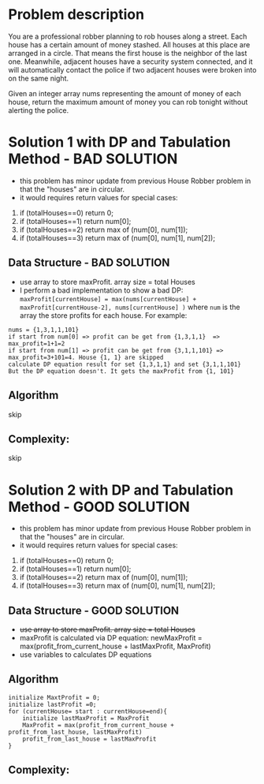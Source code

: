 # Problem description
You are a professional robber planning to rob houses along a street. Each house has a certain amount of money stashed. All houses at this place are arranged in a circle. That means the first house is the neighbor of the last one. Meanwhile, adjacent houses have a security system connected, and it will automatically contact the police if two adjacent houses were broken into on the same night.

Given an integer array nums representing the amount of money of each house, return the maximum amount of money you can rob tonight without alerting the police.
# Solution 1 with DP and Tabulation Method - BAD SOLUTION
* this problem has minor update from previous House Robber problem in that the "houses" are in circular.
* it would requires return values for special cases:
1. if (totalHouses==0) return 0;
2. if (totalHouses==1) return num[0];
3. if (totalHouses==2) return max of (num[0], num[1]);
4. if (totalHouses==3) return max of (num[0], num[1], num[2]);

## Data Structure - BAD SOLUTION
* use array to store maxProfit. array size = total Houses
* I perform a bad implementation to show a bad DP:
`maxProfit[currentHouse] = max(nums[currentHouse] + maxProfit[currentHouse-2], nums[currentHouse] )` where `num` is the array the store profits for each house.
For example:
```
nums = {1,3,1,1,101}
if start from num[0] => profit can be get from {1,3,1,1}  => max_profit=1+1=2
if start from num[1] => profit can be get from {3,1,1,101} => max_profit=3+101=4. House {1, 1} are skipped
calculate DP equation result for set {1,3,1,1} and set {3,1,1,101}
But the DP equation doesn't. It gets the maxProfit from {1, 101}
```
## Algorithm
skip
## Complexity:
skip

# Solution 2 with DP and Tabulation Method - GOOD SOLUTION
* this problem has minor update from previous House Robber problem in that the "houses" are in circular.
* it would requires return values for special cases:
1. if (totalHouses==0) return 0;
2. if (totalHouses==1) return num[0];
3. if (totalHouses==2) return max of (num[0], num[1]);
4. if (totalHouses==3) return max of (num[0], num[1], num[2]);

## Data Structure - GOOD SOLUTION
* ~~use array to store maxProfit. array size = total Houses~~
* maxProfit is calculated via DP equation:
newMaxProfit = max(profit_from_current_house + lastMaxProfit, MaxProfit)
* use variables to calculates DP equations

## Algorithm
```
initialize MaxtProfit = 0;
initialize lastProfit =0;
for (currentHouse= start : currentHouse=end){
    initialize lastMaxProfit = MaxProfit
    MaxProfit = max(profit_from_current_house + profit_from_last_house, lastMaxProfit)
    profit_from_last_house = lastMaxProfit
}

```
## Complexity:
